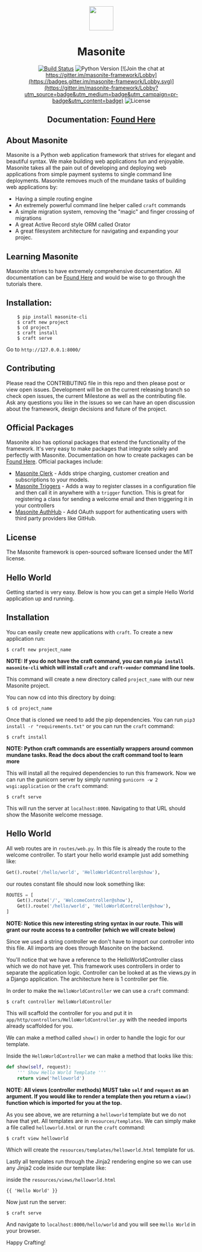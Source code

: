 <div style="text-align:center">
<img src="https://lh3.googleusercontent.com/M78mPGyhJxVspj6aP_rlF4VlFcMmI8tzsgCxO7S-UqtimlF5Ldr1cHn7SLvkMcknDVFMYqu-wbCPRuECGn7zOUKnbieM4wQqnQyPvU2C48vYH26gtuU1gf363DnVHl2ceZGejt9XI4ZmitOFO1NW80-t56IcIzEWSkX_BoyMCc-3JitQKjcharHGKhaoOJDrayLd1RSmlKGTNNWGX-ESNbPnBrKyX5VW8rExFXVRF5oPim19-1WutRqXwevFz-ia8SgHUEyJqGMx-OmRoVIOwNnckAxLzPPwL6llujfjnnekAvJrgKLM4B__8O0Dc8Tz508skvsWz0o-AZtyZMowrBcV4k7Kri1TSEeN_T9UxmJC2fg819mjtWe0ZDqyg3e9sZC9xUP1JmFCHzllUmbiaa6hJmWoVyNj8Wk3p_ZOX4QlqzB1ys_jzOGfMbw8zNFyY2Ea3nAVS57fkRh79wNkqYM5uU9Z0T77QR6m5wsx6GjR5IuUolPsWBvBkjg9i87uZe6gX3Ru0H0DrhFzs9mxZ6wIs13312X-wbzl8pzm1dvT9zPnnmZ6fW1EKUxxWNBORBSmH_1NLCSEtNT6Qxy8n36QCVYYe4qUZdq25kxUxNhdNEl5q8DR2DGi9cwkb1qBn9J_iFsaaggRXVDTEGJ8mI5BGpGgBlfp=s648-no" width="64px">

# Masonite

[![Build Status](https://travis-ci.org/josephmancuso/masonite.svg?branch=master)](https://travis-ci.org/josephmancuso/masonite)
<img src="https://img.shields.io/badge/python-3.3+-blue.svg" alt="Python Version"> [![Join the chat at https://gitter.im/masonite-framework/Lobby](https://badges.gitter.im/masonite-framework/Lobby.svg)](https://gitter.im/masonite-framework/Lobby?utm_source=badge&utm_medium=badge&utm_campaign=pr-badge&utm_content=badge) <img src="https://img.shields.io/github/license/josephmancuso/masonite.svg" alt="License">

## Documentation: [Found Here](https://josephmancuso.gitbooks.io/masonite/content/)
</div>

## About Masonite

Masonite is a Python web application framework that strives for elegant and beautiful syntax. We make building web applications fun and enjoyable. Masonite takes all the pain out of developing and deploying web applications from simple payment systems to single command line deployments. Masonite removes much of the mundane tasks of building web applications by:

* Having a simple routing engine
* An extremely powerful command line helper called `craft` commands
* A simple migration system, removing the "magic" and finger crossing of migrations
* A great Active Record style ORM called Orator
* A great filesystem architecture for navigating and expanding your projec.

## Learning Masonite

Masonite strives to have extremely comprehensive documentation. All documentation can be [Found Here](http://masonite.docsforcode.com) and would be wise to go through the tutorials there.

## Installation:

```
    $ pip install masonite-cli
    $ craft new project
    $ cd project
    $ craft install
    $ craft serve
```

Go to `http://127.0.0.1:8000/`

## Contributing

Please read the CONTRIBUTING file in this repo and then please post or view open issues. Development will be on the current releasing branch so check open issues, the current Milestone as well as the contributing file. Ask any questions you like in the issues so we can have an open discussion about the framework, design decisions and future of the project.

## Official Packages

Masonite also has optional packages that extend the functionality of the framework. It's very easy to make packages that integrate solely and perfectly with Masonite. Documentation on how to create packages can be [Found Here](https://github.com/josephmancuso/masonite/blob/master/docs/Creating-Packages.md). Official packages include:

* [Masonite Clerk](https://github.com/josephmancuso/masonite/blob/master/docs/Masonite-Clerk.md) - Adds stripe charging, customer creation and subscriptions to your models.
* [Masonite Triggers](https://github.com/josephmancuso/masonite-triggers) - Adds a way to register classes in a configuration file and then call it in anywhere with a `trigger` function. This is great for registering a class for sending a welcome email and then triggering it in your controllers
* [Masonite AuthHub](https://github.com/josephmancuso/masonite/blob/master/docs/Masonite-AuthHub.md) - Add OAuth support for authenticating users with third party providers like GitHub.

## License

The Masonite framework is open-sourced software licensed under the MIT license. 


## Hello World

Getting started is very easy. Below is how you can get a simple Hello World application up and running.

## Installation

You can easily create new applications with `craft`. To create a new application run:

    $ craft new project_name

**NOTE: If you do not have the craft command, you can run `pip install masonite-cli` which will install `craft` and `craft-vendor` command line tools.**

This command will create a new directory called `project_name` with our new Masonite project.

You can now cd into this directory by doing:

    $ cd project_name

Once that is cloned we need to add the pip dependencies. You can run `pip3 install -r "requirements.txt"` or you can run the `craft` command:

    $ craft install

**NOTE: Python craft commands are essentially wrappers around common mundane tasks. Read the docs about the craft command tool to learn more**

This will install all the required dependencies to run this framework. Now we can run the gunicorn server by simply running `gunicorn -w 2 wsgi:application` or the `craft` command:

    $ craft serve

This will run the server at `localhost:8000`. Navigating to that URL should show the Masonite welcome message.

## Hello World

All web routes are in `routes/web.py`. In this file is already the route to the welcome controller. To start your hello world example just add something like:

```python
Get().route('/hello/world', 'HelloWorldController@show'),
```

our routes constant file should now look something like:

```python
ROUTES = [
    Get().route('/', 'WelcomeController@show'),
    Get().route('/hello/world', 'HelloWorldController@show'),
]
```

**NOTE: Notice this new interesting string syntax in our route. This will grant our route access to a controller (which we will create below)**

Since we used a string controller we don't have to import our controller into this file. All imports are does through Masonite on the backend.

You'll notice that we have a reference to the HelloWorldController class which we do not have yet. This framework uses controllers in order to separate the application logic. Controller can be looked at as the views.py in a Django application. The architecture here is 1 controller per file.

In order to make the `HelloWorldController` we can use a `craft` command:

    $ craft controller HelloWorldController

This will scaffold the controller for you and put it in `app/http/controllers/HelloWorldController.py` with the needed imports already scaffolded for you.

We can make a method called `show()` in order to handle the logic for our template.

Inside the `HelloWorldController` we can make a method that looks like this:

```python
def show(self, request):
    ''' Show Hello World Template '''
    return view('helloworld')
```

**NOTE: All views (controller methods) MUST take `self` and `request` as an argument. If you would like to render a template then you return a `view()` function which is imported for you at the top.**

As you see above, we are returning a `helloworld` template but we do not have that yet. All templates are in `resources/templates`. We can simply make a file called `helloworld.html` or run the `craft` command:

    $ craft view helloworld

Which will create the `resources/templates/helloworld.html` template for us.

Lastly all templates run through the Jinja2 rendering engine so we can use any Jinja2 code inside our template like:

inside the `resources/views/helloworld.html`
```
{{ 'Hello World' }}
```

Now just run the server:

    $ craft serve

And navigate to `localhost:8000/hello/world` and you will see `Hello World` in your browser.

Happy Crafting!
